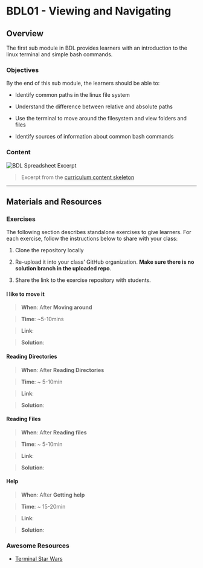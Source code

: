 # BDL01 - Viewing and Navigating

  

## Overview

  

The first sub module in BDL provides learners with an introduction to the linux terminal and simple bash commands.

  

### Objectives

  

By the end of this sub module, the learners should be able to:

  

- Identify common paths in the linux file system

- Understand the difference between relative and absolute paths

- Use the terminal to move around the filesystem and view folders and files

- Identify sources of information about common bash commands

  

### Content

  

![BDL Spreadsheet Excerpt](http://spreadshot.io/api/capture?id=2PACX-1vRmbQwSykUGZ0ft5T7p6_eAwOaQk-fAe2Jrq_D-7hILIa1eH-9W-7xMCbh5c92uXbFY5OOQnY-Oifl2&gid=0&single=true&range=C2:C7&width=525&height=450&scale=1.25)

  

> Excerpt from the [curriculum content skeleton](https://docs.google.com/spreadsheets/d/1VoE5EOypjYJsOUufkZ6V3DzjLFOw0RVtZ8uqiIfiAd4/edit?usp=sharing)

  

---

  

## Materials and Resources

  

### Exercises

  

The following section describes standalone exercises to give learners. For each exercise, follow the instructions below to share with your class:

  

1. Clone the repository locally

1. Re-upload it into your class' GitHub organization. **Make sure there is no solution branch in the uploaded repo**.

1. Share the link to the exercise repository with students.

  

#### I like to move it

  

>  **When**: After **Moving around**

>

>  **Time**: ~5-10mins

>

>  **Link**: 

>

>  **Solution**: 

  

#### Reading Directories

  

>  **When**: After **Reading Directories**

>

>  **Time**: ~ 5-10min

>

>  **Link**:

>

>  **Solution**: 

  

#### Reading Files

  

>  **When**: After **Reading files**

>

>  **Time**: ~ 5-10min

>

>  **Link**: 

>

>  **Solution**: 

  

#### Help

  

>  **When**: After **Getting help**

>

>  **Time**: ~ 15-20min

>

>  **Link**: 

>

>  **Solution**: 

  

### Awesome Resources

  

-  [Terminal Star Wars](https://itsfoss.com/star-wars-linux/)
